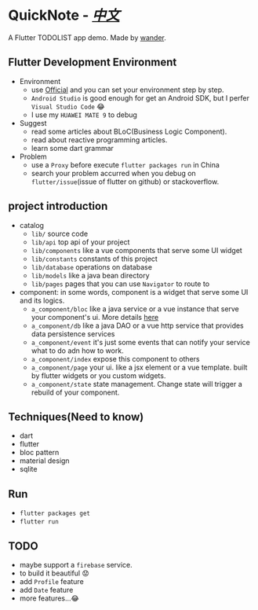 # QuickNote - [_中文_](/README_zh.md)
A Flutter TODOLIST app demo. Made by [wander](!https://github.com/WanderHuang).

## Flutter Development Environment
- Environment
  - use [Official](!https://flutter.io/) and you can set your environment step by step.
  - `Android Studio` is good enough for get an Android SDK, but I perfer `Visual Studio Code` :joy:
  - I use my `HUAWEI MATE 9` to debug
- Suggest
  - read some articles about BLoC(Business Logic Component).
  - read about reactive programming articles.
  - learn some dart grammar
- Problem
  - use a `Proxy` before execute `flutter packages run` in China
  - search your problem accurred when you debug on `flutter/issue`(issue of flutter on github) or stackoverflow.


## project introduction
- catalog
  - `lib/` source code
  - `lib/api` top api of your project
  - `lib/components` like a vue components that serve some UI widget
  - `lib/constants` constants of this project
  - `lib/database` operations on database
  - `lib/models` like a java bean directory
  - `lib/pages` pages that you can use `Navigator` to route to
- component: in some words, component is a widget that serve some UI and its logics.
  - `a_component/bloc` like a java service or a vue instance that serve your component's ui. More details [here](!https://medium.com/flutter-community/reactive-programming-streams-bloc-6f0d2bd2d248)
  - `a_component/db` like a java DAO or a vue http service that provides data persistence services
  - `a_component/event` it's just some events that can notify your service what to do adn how to work.
  - `a_component/index` expose this component to others
  - `a_component/page` your ui. like a jsx element or a vue template. built by flutter widgets or you custom widgets. 
  - `a_component/state` state management. Change state will trigger a rebuild of your component.
  

## Techniques(Need to know)
- dart
- flutter
- bloc pattern
- material design
- sqlite

## Run
- `flutter packages get`
- `flutter run`

## TODO
- maybe support a `firebase` service.
- to build it beautiful :worried:
- add `Profile` feature
- add `Date` feature
- more features...:joy:
